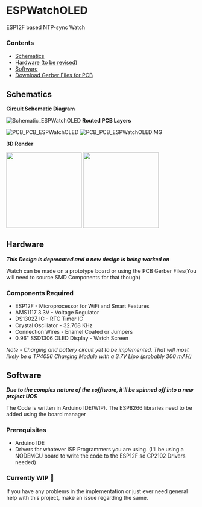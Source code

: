 # ESPWatchOLED
ESP12F based NTP-sync Watch

### Contents
- [Schematics](#schematics)
- [Hardware (to be revised)](#hardware)
- [Software](#software)
- [Download Gerber Files for PCB](https://github.com/useraid/ESPWatchOLED/releases/)

## Schematics
**Circuit Schematic Diagram**

![Schematic_ESPWatchOLED](https://github.com/useraid/ESPWatchOLED/assets/93074700/de0f90e5-d23a-4cb5-8ac0-72fffaed333b)
**Routed PCB Layers**

![PCB_PCB_ESPWatchOLED](https://github.com/useraid/ESPWatchOLED/assets/93074700/7d066b5f-e17a-463b-bb14-ff1017b00c68)
![PCB_PCB_ESPWatchOLEDIMG](https://github.com/useraid/ESPWatchOLED/assets/93074700/8b2d7882-b4bd-42da-ad8b-c3db881437d3)
<!-- ![ESPWatchOLED Back](https://github.com/useraid/ESPWatchOLED/assets/93074700/ff764ece-8e84-445a-837d-7a4d2b41800e)
![ESPWatchOLEDFront](https://github.com/useraid/ESPWatchOLED/assets/93074700/0dc9b770-f2c9-4a92-b51a-fc377053ee2c) -->
**3D Render**

<img src="https://github.com/useraid/ESPWatchOLED/assets/93074700/0dc9b770-f2c9-4a92-b51a-fc377053ee2c" width="200" height="200">
<img src="https://github.com/useraid/ESPWatchOLED/assets/93074700/ff764ece-8e84-445a-837d-7a4d2b41800e" width="200" height="200">

## Hardware
***This Design is deprecated and a new design is being worked on***

Watch can be made on a prototype board or using the PCB Gerber Files(You will need to source SMD Components for that though)

### Components Required
- ESP12F - Microprocessor for WiFi and Smart Features
- AMS1117 3.3V - Voltage Regulator
- DS1302Z IC - RTC Timer IC
- Crystal Oscillator - 32.768 KHz
- Connection Wires - Enamel Coated or Jumpers
- 0.96" SSD1306 OLED Display - Watch Screen

*Note - Charging and battery circuit yet to be implemented. That will most likely be a TP4056 Charging Module with a 3.7V Lipo (probably 300 mAH)*

## Software
***Due to the complex nature of the sofftware, it'll be spinned off into a new project UOS***

The Code is written in Arduino IDE(WIP). The ESP8266 libraries need to be added using the board manager

### Prerequisites 
- Arduino IDE
- Drivers for whatever ISP Programmers you are using. (I'll be using a NODEMCU board to write the code to the ESP12F so CP2102 Drivers needed)

### Currently WIP 🚧

If you have any problems in the implementation or just ever need general help with this project, make an issue regarding the same.
